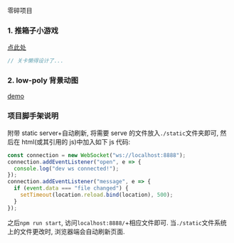 零碎项目

### 1. 推箱子小游戏

[点此处](https://yueminhu.github.io/misc-projects/static/index.html)

```javascript
// 关卡懒得设计了...
```

### 2. low-poly 背景动图

[demo](https://yueminhu.github.io/misc-projects/static/canvas-low-poly.html)

### 项目脚手架说明

附带 static server+自动刷新, 将需要 serve 的文件放入`./static`文件夹即可, 然后在 html(或其引用的 js)中加入如下 js 代码:

```javascript
const connection = new WebSocket("ws://localhost:8888");
connection.addEventListener("open", e => {
  console.log("dev ws connected!");
});
connection.addEventListener("message", e => {
  if (event.data === "file changed") {
    setTimeout(location.reload.bind(location), 500);
  }
});
```

之后`npm run start`, 访问`localhost:8888/`+相应文件即可.
当`./static`文件系统上的文件更改时, 浏览器端会自动刷新页面.
